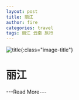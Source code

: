 ```yaml
---
layout: post
title: 丽江
author: fire
categories: travel 
tags: 丽江 云南 旅行
---
```


![title](http://image.sideproject.cn/title/title_111.jpg){:class="image-title"}

丽江
===

---Read More---
